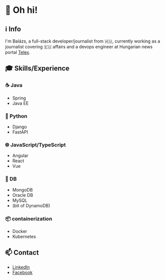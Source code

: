 # 👋 Oh hi!

## ℹ️ Info
I'm Balázs, a full-stack developer/journalist from 🇭🇺, currently working as a journalist covering 🇪🇺 affairs and a devops engineer at Hungarian news portal [Telex](https://telex.hu/szerzo/marton-balazs).

## 🎓 Skills/Experience

### ☕ Java
- Spring
- Java EE

### 🐍 Python
- Django
- FastAPI

### 🌐 JavaScript/TypeScript
- Angular
- React
- Vue

### 💾 DB
- MongoDB
- Oracle DB
- MySQL
- (bit of DynamoDB)

### 📦 containerization
- Docker
- Kubernetes

## 📫 Contact
- [LinkedIn](https://www.linkedin.com/in/bal%C3%A1zs-m%C3%A1rton-a4a020117/)
- [Facebook](https://www.facebook.com/balazs.marton)
